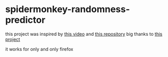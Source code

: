 # spidermonkey-randomness-predictor

this project was inspired by [this video](https://www.youtube.com/watch?v=-h_rj2-HP2E) and [this repository](https://github.com/PwnFunction/v8-randomness-predictor) 
big thanks to [this project](https://blog.securityevaluators.com/hacking-the-javascript-lottery-80cc437e3b7f)

it works for only and only firefox
